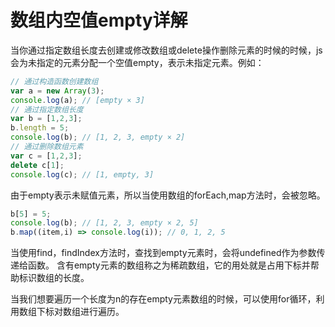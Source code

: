 # 数组内空值empty详解
当你通过指定数组长度去创建或修改数组或delete操作删除元素的时候的时候，js会为未指定的元素分配一个空值empty，表示未指定元素。例如：
```js
// 通过构造函数创建数组
var a = new Array(3);
console.log(a); // [empty × 3]
// 通过指定数组长度
var b = [1,2,3];
b.length = 5;
console.log(b); // [1, 2, 3, empty × 2]
// 通过删除数组元素
var c = [1,2,3];
delete c[1];
console.log(c); // [1, empty, 3]
```
由于empty表示未赋值元素，所以当使用数组的forEach,map方法时，会被忽略。
```js
b[5] = 5;
console.log(b); // [1, 2, 3, empty × 2, 5]
b.map((item,i) => console.log(i)); // 0, 1, 2, 5
```
当使用find，findIndex方法时，查找到empty元素时，会将undefined作为参数传递给函数。
含有empty元素的数组称之为稀疏数组，它的用处就是占用下标并帮助标识数组的长度。

当我们想要遍历一个长度为n的存在empty元素数组的时候，可以使用for循环，利用数组下标对数组进行遍历。